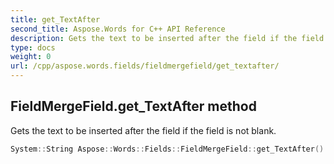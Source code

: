 ```yaml
---
title: get_TextAfter
second_title: Aspose.Words for C++ API Reference
description: Gets the text to be inserted after the field if the field is not blank. 
type: docs
weight: 0
url: /cpp/aspose.words.fields/fieldmergefield/get_textafter/
---
```

## FieldMergeField.get_TextAfter method


Gets the text to be inserted after the field if the field is not blank.

```cpp
System::String Aspose::Words::Fields::FieldMergeField::get_TextAfter()
```

